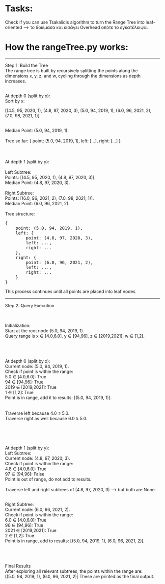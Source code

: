# Tasks:  <br>

Check if you can use Tsakalidis algorithm to turn the Range Tree into leaf-oriented --> το δοκίμασα και εισάγει Overhead οπότε το εγκατέλειψα.


# How the rangeTree.py works: <br>
----------------------------------------------------------------------------------------------------------------------------
Step 1: Build the Tree  <br>
The range tree is built by recursively splitting the points along the dimensions 
x, y, z, and w, cycling through the dimensions as depth increases.
<br>
<br>

At depth 0 (split by x):
<br>
Sort by x:

[(4.5, 95, 2020, 1),
(4.8, 97, 2020, 3),
(5.0, 94, 2019, 1),
(6.0, 96, 2021, 2),
(7.0, 98, 2021, 1)]

<br>
Median Point: (5.0, 94, 2019, 1).
<br>
<br>
Tree so far:
{
    point: (5.0, 94, 2019, 1),
    left: [...],
    right: [...]
}

<br>
<br>
<br>
<br>
At depth 1 (split by y): <br>
<br>
Left Subtree: <br>
Points: [(4.5, 95, 2020, 1), (4.8, 97, 2020, 3)].   <br>
Median Point: (4.8, 97, 2020, 3).                   <br>
<br>
Right Subtree: <br>
Points: [(6.0, 96, 2021, 2), (7.0, 98, 2021, 1)].   <br>
Median Point: (6.0, 96, 2021, 2).                   <br>
  
<br>
Tree structure:
<pre>
{
	point: (5.0, 94, 2019, 1),
	left: {
		point: (4.8, 97, 2020, 3),
		left: ...,
		right: ...
	},
	right: {
		point: (6.0, 96, 2021, 2),
		left: ...,
		right: ...
	}
}
</pre>



This process continues until all points are placed into leaf nodes.

---------------------------------------------------------------------------------------------------------------------------------------------------


Step 2: Query Execution <br>
<br>
<br>

Initialization: <br>
Start at the root node (5.0, 94, 2019, 1). <br>
Query range is x ∈ [4.0,6.0], y ∈ [94,96], z ∈ [2019,2021], w ∈ [1,2].   <br>

<br><br> <br>
At depth 0 (split by x):
<br>
Current node: (5.0, 94, 2019, 1).
<br>
Check if point is within the range:
<br>
5.0 ∈ [4.0,6.0]:    True      <br>
94 ∈ [94,96]:       True      <br>
2019 ∈ [2019,2021]: True      <br>
1 ∈ [1,2]:          True      <br>
Point is in range, add it to results: [(5.0, 94, 2019, 1)].    <br>
 <br> <br>
Traverse left because 4.0 ≤ 5.0.    <br>
Traverse right as well because 6.0 ≥ 5.0.

 <br> <br> <br>

At depth 1 (split by y):
 <br>
Left Subtree: <br>
Current node: (4.8, 97, 2020, 3). <br>
Check if point is within the range: <br>
4.8 ∈ [4.0,6.0]: True    <br>
97 ∈ [94,96]:    False    <br>
Point is out of range, do not add to results.  <br>
 <br>
Traverse left and right subtrees of (4.8, 97, 2020, 3) --> but both are None.
 <br> <br>

Right Subtree: <br>
Current node: (6.0, 96, 2021, 2).     <br>
Check if point is within the range:    <br>
6.0 ∈ [4.0,6.0]:    True       <br>
96 ∈ [94,96]:     True       <br>
2021 ∈ [2019,2021]: True       <br>
2 ∈ [1,2]:        True       <br>
Point is in range, add to results: [(5.0, 94, 2019, 1), (6.0, 96, 2021, 2)].     <br>
 <br> <br> <br>

Final Results  <br>
After exploring all relevant subtrees, the points within the range are:  <br>
[(5.0, 94, 2019, 1), (6.0, 96, 2021, 2)]       These are printed as the final output. <br>
